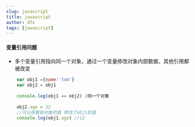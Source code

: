 ```yaml
---
slug: javascript
title: javascript
author: dfx
tags: [javascript]
---
```


#### 变量引用问题
- 多个变量引用指向同一个对象，通过一个变量修改对象内部数据，其他引用都被改变
```javascript
	var obj1 ={name:'tom'}
	var obj2 = obj1
	
	console.log(obj1 == obj2) /同一个对象
	
	obj2.age = 12
	//可以获取到对象的值 修改了obj1的值
	console.log(obj1.age) //12
```


